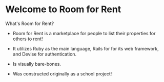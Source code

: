 # Welcome to Room for Rent

What's Room for Rent?

* Room for Rent is a marketplace for people to list their properties for others to rent!

* It utilizes Ruby as the main language, Rails for for its web framework, and Devise for authentication.

* Is visually bare-bones.

* Was constructed originally as a school project!


